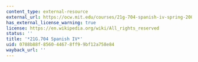 ```yaml
---
content_type: external-resource
external_url: https://ocw.mit.edu/courses/21g-704-spanish-iv-spring-2005/
has_external_license_warning: true
license: https://en.wikipedia.org/wiki/All_rights_reserved
status: ''
title: '*21G.704 Spanish IV*'
uid: 0788b88f-8560-4467-8ff9-9bf12a758e84
wayback_url: ''
---
```


